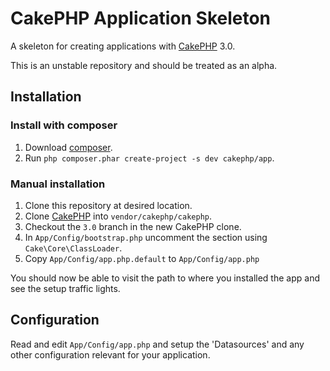 # CakePHP Application Skeleton

A skeleton for creating applications with [CakePHP](http://cakephp.org) 3.0.

This is an unstable repository and should be treated as an alpha.

## Installation

### Install with composer

1. Download [composer](http://getcomposer.org/doc/00-intro.md).
2. Run `php composer.phar create-project -s dev cakephp/app`.

### Manual installation

1. Clone this repository at desired location.
2. Clone [CakePHP](https://github.com/cakephp/cakephp) into `vendor/cakephp/cakephp`.
3. Checkout the `3.0` branch in the new CakePHP clone.
4. In `App/Config/bootstrap.php` uncomment the section using `Cake\Core\ClassLoader`.
5. Copy `App/Config/app.php.default` to `App/Config/app.php`

You should now be able to visit the path to where you installed the app and see
the setup traffic lights.

## Configuration

Read and edit `App/Config/app.php` and setup the 'Datasources' and any other
configuration relevant for your application.
